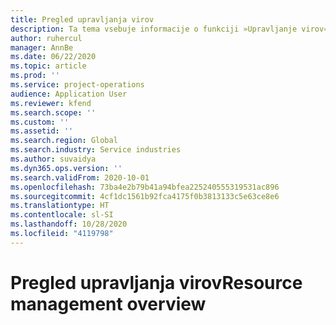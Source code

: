```yaml
---
title: Pregled upravljanja virov
description: Ta tema vsebuje informacije o funkciji »Upravljanje virov« v storitvi Dynamics 365 Project Operations.
author: ruhercul
manager: AnnBe
ms.date: 06/22/2020
ms.topic: article
ms.prod: ''
ms.service: project-operations
audience: Application User
ms.reviewer: kfend
ms.search.scope: ''
ms.custom: ''
ms.assetid: ''
ms.search.region: Global
ms.search.industry: Service industries
ms.author: suvaidya
ms.dyn365.ops.version: ''
ms.search.validFrom: 2020-10-01
ms.openlocfilehash: 73ba4e2b79b41a94bfea225240555319531ac896
ms.sourcegitcommit: 4cf1dc1561b92fca4175f0b3813133c5e63ce8e6
ms.translationtype: HT
ms.contentlocale: sl-SI
ms.lasthandoff: 10/28/2020
ms.locfileid: "4119798"
---
```

# <a name="resource-management-overview"></a><span data-ttu-id="32350-103">Pregled upravljanja virov</span><span class="sxs-lookup"><span data-stu-id="32350-103">Resource management overview</span></span>
